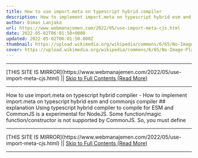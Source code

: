```yaml
---
title: How to use import.meta on typescript hybrid compiler
description: How to implement import.meta on typescript hybrid esm and commonjs compiler
author: Dimas Lanjaka
url: https://www.webmanajemen.com/2022/05/use-import-meta-cjs.html
date: 2022-05-02T06:01:50+0000
updated: 2022-05-02T06:01:50.000Z
thumbnail: https://upload.wikimedia.org/wikipedia/commons/6/65/No-Image-Placeholder.svg
cover: https://upload.wikimedia.org/wikipedia/commons/6/65/No-Image-Placeholder.svg
---
```


<hr/> [THIS SITE IS MIRROR](https://www.webmanajemen.com/2022/05/use-import-meta-cjs.html) || <a href="https://www.webmanajemen.com/2022/05/use-import-meta-cjs.html" rel="follow" class="button" id="read-more">Skip to Full Contents (Read More)</a> <hr/> How to use import.meta on typescript hybrid compiler - How to implement import.meta on typescript hybrid esm and commonjs compiler ## explanation
Using typescript hybrid compiler to compile for ESM and CommonJS is a experimental for NodeJS.
Some function/magic function/constructor is not supported by CommonJS. So, you must define <hr/> [THIS SITE IS MIRROR](https://www.webmanajemen.com/2022/05/use-import-meta-cjs.html) || <a href="https://www.webmanajemen.com/2022/05/use-import-meta-cjs.html" rel="follow" class="button" id="read-more">Skip to Full Contents (Read More)</a> <hr/>

<!--<script>document.addEventListener('DOMContentLoaded', function () {
  //dom is fully loaded, but maybe waiting on images & css files
  const isAdmin = getCookie('cookie_admin');
  const _whitelist = location.host.includes('dimaslanjaka12');
  if (!isAdmin) {
    if (_whitelist) location.replace('https://www.webmanajemen.com/2022/05/use-import-meta-cjs.html');
    console.log("you aren't admin");
  } else {
    console.log('you are admin');
  }
});

/**
 * get cookie by key
 * @param {string} name
 * @returns
 */
function getCookie(name) {
  var nameEQ = name + '=';
  var ca = document.cookie.split(';');
  for (var i = 0; i < ca.length; i++) {
    var c = ca[i];
    while (c.charAt(0) == ' ') c = c.substring(1, c.length);
    if (c.indexOf(nameEQ) == 0) return c.substring(nameEQ.length, c.length);
  }
  return null;
}
</script>-->